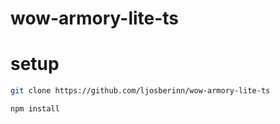 # wow-armory-lite-ts

# setup

```sh
git clone https://github.com/ljosberinn/wow-armory-lite-ts

npm install
```
